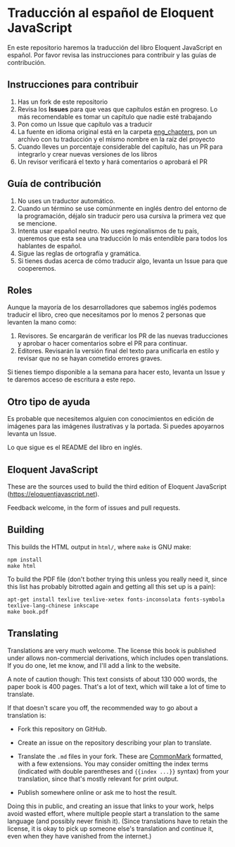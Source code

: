 # Traducción al español de Eloquent JavaScript

En este repositorio haremos la traducción del libro Eloquent JavaScript en español.
Por favor revisa las instrucciones para contribuir y las guías de contribución.

## Instrucciones para contribuir

1. Has un fork de este repositorio
2. Revisa los **Issues** para que veas que capítulos están en progreso. Lo más recomendable es tomar un capítulo que nadie esté trabajando
3. Pon como un Issue que capítulo vas a traducir
4. La fuente en idioma original está en la carpeta [eng_chapters](https://github.com/Eloquent-JavaScript-Espanol/Eloquent-JavaScript-ES/tree/master/eng_chapters), pon un archivo con tu traducción y el mismo nombre en la raíz del proyecto
5. Cuando lleves un porcentaje considerable del capítulo, has un PR para integrarlo y crear nuevas versiones de los libros
6. Un revisor verificará el texto y hará comentarios o aprobará el PR

## Guía de contribución

1. No uses un traductor automático.
2. Cuando un término se use comúnmente en inglés dentro del entorno de la programación, déjalo sin traducir pero usa cursiva la primera vez que se mencione.
3. Intenta usar español neutro. No uses regionalismos de tu país, queremos que esta sea una traducción lo más entendible para todos los hablantes de español.
4. Sigue las reglas de ortografía y gramática.
5. Si tienes dudas acerca de cómo traducir algo, levanta un Issue para que cooperemos.

## Roles

Aunque la mayoría de los desarrolladores que sabemos inglés podemos traducir el libro, creo que necesitamos por lo menos 2 personas que levanten la mano como:

1. Revisores. Se encargarán de verificar los PR de las nuevas traducciones y aprobar o hacer comentarios sobre el PR para continuar.
2. Editores. Revisarán la versión final del texto para unificarla en estilo y revisar que no se hayan cometido errores graves.

Si tienes tiempo disponible a la semana para hacer esto, levanta un Issue y te daremos acceso de escritura a este repo.

## Otro tipo de ayuda

Es probable que necesitemos alguien con conocimientos en edición de imágenes para las imágenes ilustrativas y la portada. Si puedes apoyarnos levanta un Issue.

Lo que sigue es el README del libro en inglés.

## Eloquent JavaScript

These are the sources used to build the third edition of Eloquent
JavaScript (https://eloquentjavascript.net).

Feedback welcome, in the form of issues and pull requests.

## Building

This builds the HTML output in `html/`, where `make` is GNU make:

    npm install
    make html

To build the PDF file (don't bother trying this unless you really need
it, since this list has probably bitrotted again and getting all this
set up is a pain):

    apt-get install texlive texlive-xetex fonts-inconsolata fonts-symbola texlive-lang-chinese inkscape
    make book.pdf

## Translating

Translations are very much welcome. The license this book is published
under allows non-commercial derivations, which includes open
translations. If you do one, let me know, and I'll add a link to the
website.

A note of caution though: This text consists of about 130 000 words,
the paper book is 400 pages. That's a lot of text, which will take a
lot of time to translate.

If that doesn't scare you off, the recommended way to go about a
translation is:

 - Fork this repository on GitHub.

 - Create an issue on the repository describing your plan to translate.

 - Translate the `.md` files in your fork. These are
   [CommonMark](https://commonmark.org/) formatted, with a few
   extensions. You may consider omitting the index terms (indicated
   with double parentheses and `{{index ...}}` syntax) from your
   translation, since that's mostly relevant for print output.

 - Publish somewhere online or ask me to host the result.

Doing this in public, and creating an issue that links to your work,
helps avoid wasted effort, where multiple people start a translation
to the same language (and possibly never finish it). (Since
translations have to retain the license, it is okay to pick up someone
else's translation and continue it, even when they have vanished from
the internet.)
